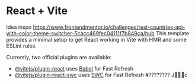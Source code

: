 # React + Vite
Idea inspo https://www.frontendmentor.io/challenges/rest-countries-api-with-color-theme-switcher-5cacc469fec04111f7b848ca/hub
This template provides a minimal setup to get React working in Vite with HMR and some ESLint rules.

Currently, two official plugins are available:

- [@vitejs/plugin-react](https://github.com/vitejs/vite-plugin-react/blob/main/packages/plugin-react/README.md) uses [Babel](https://babeljs.io/) for Fast Refresh
- [@vitejs/plugin-react-swc](https://github.com/vitejs/vite-plugin-react-swc) uses [SWC](https://swc.rs/) for Fast Refresh
#   ??? ??? ??   J    c 